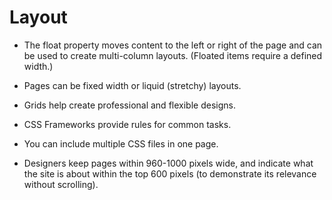# Layout
- The float property moves content to the left or right of the page and can be used to create multi-column layouts. (Floated items require a defined width.)

- Pages can be fixed width or liquid (stretchy) layouts.

- Grids help create professional and flexible designs.

- CSS Frameworks provide rules for common tasks.

- You can include multiple CSS files in one page.

- Designers keep pages within 960-1000 pixels wide, and indicate what the site is about within the top 600 pixels (to demonstrate its relevance without scrolling).